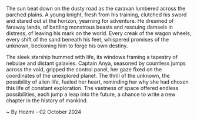 
The sun beat down on the dusty road as the caravan lumbered across the parched plains.  A young knight, fresh from his training, clutched his sword and stared out at the horizon, yearning for adventure. He dreamed of faraway lands, of battling monstrous beasts and rescuing damsels in distress, of leaving his mark on the world.  Every creak of the wagon wheels, every shift of the sand beneath his feet, whispered promises of the unknown, beckoning him to forge his own destiny. 

The sleek starship hummed with life, its windows framing a tapestry of nebulae and distant galaxies. Captain Anya, seasoned by countless jumps across the void, gripped the control panel, her gaze fixed on the coordinates of the unexplored planet. The thrill of the unknown, the possibility of alien life, fueled her heart, reminding her why she had chosen this life of constant exploration.  The vastness of space offered endless possibilities, each jump a leap into the future, a chance to write a new chapter in the history of mankind. 

~ By Hozmi - 02 October 2024
